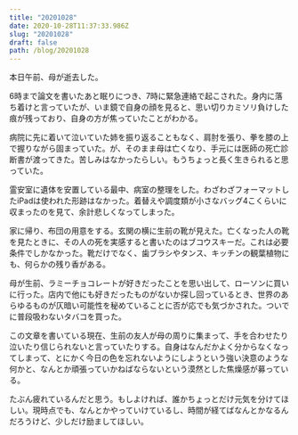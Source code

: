 ```yaml
---
title: "20201028"
date: 2020-10-28T11:37:33.986Z
slug: "20201028"
draft: false
path: /blog/20201028
---
```

本日午前、母が逝去した。

6時まで論文を書いたあと眠りにつき、7時に緊急連絡で起こされた。身内に落ち着けと言っていたが、いま鏡で自身の顔を見ると、思い切りカミソリ負けした痕が残っており、自身の方が焦っていたことがわかる。

病院に先に着いて泣いていた姉を振り返ることもなく、肩肘を張り、拳を膝の上で握りながら固まっていた。が、そのまま母は亡くなり、手元には医師の死亡診断書が渡ってきた。苦しみはなかったらしい。もうちょっと長く生きられると思っていた。

霊安室に遺体を安置している最中、病室の整理をした。わざわざフォーマットしたiPadは使われた形跡はなかった。着替えや調度類が小さなバッグ4こくらいに収まったのを見て、余計悲しくなってしまった。

家に帰り、布団の用意をする。玄関の横に生前の靴が見えた。亡くなった人の靴を見たときに、その人の死を実感すると書いたのはブコウスキーだ。これは必要条件でしかなかった。靴だけでなく、歯ブラシやタンス、キッチンの観葉植物にも、何らかの残り香がある。

母が生前、ラミーチョコレートが好きだったことを思い出して、ローソンに買いに行った。店内で他にも好きだったものがないか探し回っているとき、世界のあらゆるものが仄暗い可能性を秘めていることに否が応でも気づかされた。ついでに普段吸わないタバコを買った。

この文章を書いている現在、生前の友人が母の周りに集まって、手を合わせたり泣いたり信じられないと言っていたりする。自身はなんだかよく分からなくなってしまって、とにかく今日の色を忘れないようにしようという強い決意のような何かと、なんとか頑張っていかねばならないという漠然とした焦燥感が募っている。

たぶん疲れているんだと思う。もしよければ、誰かちょっとだけ元気を分けてほしい。現時点でも、なんとかやっていけているし、時間が経てばなんとかなるんだろうけど、少しだけ励ましてほしい。